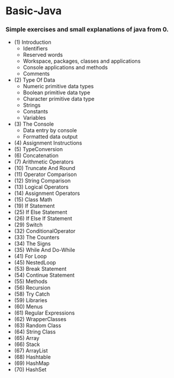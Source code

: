 # Basic-Java

### Simple exercises and small explanations of java from 0.

  - (1) Introduction
      - Identifiers
      - Reserved words
      - Workspace, packages, classes and applications
      - Console applications and methods
      - Comments
  - (2) Type Of Data
      - Numeric primitive data types
      - Boolean primitive data type
      - Character primitive data type
      - Strings
      - Constants
      - Variables
  - (3) The Console
      - Data entry by console
      - Formatted data output
  - (4) Assignment Instructions
  - (5) TypeConversion
  - (6) Concatenation
  - (7) Arithmetic Operators
  - (10) Truncate And Round
  - (11) Operator Comparison
  - (12) String Comparison
  - (13) Logical Operators
  - (14) Assignment Operators
  - (15) Class Math
  - (19) If Statement 
  - (25) If Else Statement 
  - (26) If Else If Statement
  - (29) Switch 
  - (32) ConditionalOperator
  - (33) The Counters
  - (34) The Signs
  - (35) While And Do-While
  - (41) For Loop
  - (45) NestedLoop
  - (53) Break Statement
  - (54) Continue Statement
  - (55) Methods
  - (56) Recursion
  - (58) Try Catch
  - (59) Libraries
  - (60) Menus
  - (61) Regular Expressions
  - (62) WrapperClasses
  - (63) Random Class
  - (64) String Class
  - (65) Array
  - (66) Stack
  - (67) ArrayList
  - (68) Hashtable
  - (69) HashMap
  - (70) HashSet
  
  
  
  
  
  
  
